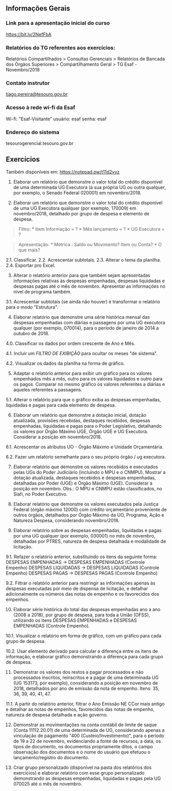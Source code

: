 ## Informações Gerais

### Link para a apresentação inicial do curso
https://bit.ly/2NefFbA

### Relatórios do TG referentes aos exercícios:
Relatórios Compartilhados > Consultas Gerenciais > Relatórios de Bancada dos Órgãos Superiores > Compartilhamento Geral > TG Esaf - Novembro/2018 

### Contato instrutor
tiago.pereira@tesouro.gov.br

### Acesso à rede wi-fi da Esaf
  Wi-fi: "Esaf-Visitante"
  usuário: esaf
  senha: esaf

### Endereço do sistema
tesourogerencial.tesouro.gov.br

## Exercícios

Também disponíveis em:
https://notepad.pw/t11d2vyz

1. Elaborar um relatório que demonstre o valor total do crédito disponível de uma determinada UG Executora (a sua própria UG ou outra qualquer, por exemplo, o Senado Federal 020001) em novembro/2018.

2. Elaborar um relatório que demonstre o valor total do crédito disponível de uma UG Executora qualquer (por exemplo, 170009) em novembro/2018, detalhado por grupo de despesa e elemento de despesa.

> Filtro: 
          * Item Informação = ?
          * Mês lançamento  = ?
          * UG Executora    = ?

> Apresentação:
          * Métrica : Saldo ou Movimento?
                      Item ou Conta?
          * O que mais?

2.1. Classificar.
2.2. Acrescentar subtotais.
2.3. Alterar o tema da planilha.
2.4. Exportar pro Excel.

3. Alterar o relatório anterior para que também sejam apresentadas informações relativas às despesas empenhadas, despesas liquidadas e despesas pagas até o mês de novembro. Apresentar as informações no nível de programa também.

3.1. Acrescentar subtotais (se ainda não houver) e transformar o relatório para o modo "Estrutura".

4. Elaborar relatório que demonstre uma série histórica mensal das despesas empenhadas com diárias e passagens por uma UG executora qualquer (por exemplo, 070014), para o período de janeiro de 2014 a outubro de 2018.

4.0. Classificar os dados por ordem crescente de Ano e Mês.

4.1. Incluir um *FILTRO DE EXIBIÇÃO* para ocultar os meses "de sistema".

4.2. Visualizar os dados da planilha na forma de gráfico.

5. Adaptar o relatório anterior para exibir um gráfico para os valores empenhados mês a mês, outro para os valores liquidados e outro para os pagos. Comparar no mesmo gráfico os valores referentes a diárias e aqueles referentes a passagens.

5.1. Alterar o relatório para que o gráfico exiba as despesas empenhadas, liquidadas e pagas para cada elemento de despesa.

6. Elaborar um relatório que demonstre a dotação inicial, dotação atualizada, provisões recebidas, destaques recebidos, despesas empenhadas, liquidadas e pagas para o Poder Legislativo, detalhando os valores por Órgão Máximo UGE, Órgão UGE e UG Executora. Considerar a posição em novembro/2018.

6.1. Acrescentar os atributos UO - Órgão Máximo e Unidade Orçamentária.

6.2. Fazer um relatório semelhante para o seu próprio órgão / ug executora.

7. Elaborar relatório que demonstre os valores recebidos e executados pelas UGs do Poder Judiciário (incluindo o MPU e o CNMPU). Mostrar a dotação atualizada, destaques recebidos e despesas empenhadas, detalhadas por Poder (UGE) e Órgão Máximo (UGE). Considerar a posição em novembro.
Obs.: O MPU e CNMPU estão classificados, no Siafi, no Poder Executivo.

8. Elaborar relatório que demonstre os valores executados pela Justiça Federal (órgão máximo 12000) com crédito orçamentário proveniente de outros órgãos, detalhados por Órgão Máximo da UO, Programa, Ação e Natureza Despesa, considerando novembro/2018.

9. Elaborar relatório sobre as despesas empenhadas, liquidadas e pagas por uma UG qualquer (por exemplo, 030001) no mês de novembro, detalhadas por PTRES, natureza de despesa detalhada e modalidade de licitação.

9.1. Refazer o relatório anterior, substituindo os itens da seguinte forma:
DESPESAS EMPENHADAS -> DESPESAS EMPENHADAS (Controle Empenho)
DESPESAS LIQUIDADAS -> DESPESAS LIQUIDADAS (Controle Empenho)
DESPESAS PAGAS -> DESPESAS PAGAS (Controle Empenho)

9.2. Filtrar o relatório anterior para restringir as informações apenas às despesas executadas por meio de dispensa de licitação, e detalhar adicionalmente os números das notas de empenho e os favorecidos dos empenhos.

10. Elaborar série histórica do total das despesas empenhadas ano a ano (2008 a 2018), por grupo de despesa, para toda a União (OFSS), utilizando os itens DESPESAS EMPENHADAS e DESPESAS EMPENHADAS (Controle Empenho).

10.1. Visualizar o relatório em forma de gráfico, com um gráfico para cada grupo de despesa.

10.2. Usar elemento derivado para calcular a diferença entre os itens de informação, e elaborar gráfico demonstrando a diferença para cada grupo de despesa.

11. Demonstrar os valores dos restos a pagar processados e não processados inscritos, reinscritos e a pagar de uma determinada UG (UG 153173, por exemplo), considerando a posição em novembro de 2018, detalhados por ano de emissão da nota de empenho. Itens: 35, 36, 39, 40, 41, 47.

11.1. A partir do relatório anterior, filtrar o Ano Emissão NE CCor mais antigo e detalhar as notas de empenhos, favorecidos das notas de empenho, natureza de despesa detalhada e ação governo.

12. Demonstrar as movimentações na conta contábil de limite de saque (Conta 11112.20.01) de uma determinada de UG, considerando apenas a vinculação de pagamento "400 (Custeio/Investimento)", para o período de 19 a 22 de novembro, evidenciando a fonte de recursos, a data, os tipos de documento, os documentos propriamente ditos, o campo observação dos documentos e o nome do usuário que efetuou o lançamento/registro do documento.

13. Criar grupo personalizado (disponível na pasta dos relatórios dos exercícios) e elaborar relatório com esse grupo personalizado demonstrando as despesas empenhadas, liquidadas e pagas pela UG 070025 até o mês de novembro.


















